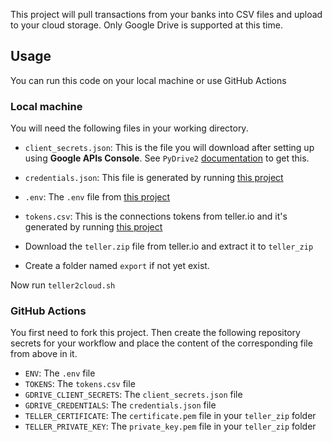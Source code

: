 This project will pull transactions from your banks into CSV files and upload to your cloud storage.
Only Google Drive is supported at this time.

## Usage
You can run this code on your local machine or use GitHub Actions

### Local machine
You will need the following files in your working directory.
- `client_secrets.json`: This is the file you will download after setting up using **Google APIs Console**.
  See `PyDrive2` [documentation](https://docs.iterative.ai/PyDrive2/quickstart) to get this.

- `credentials.json`: This file is generated by running [this project]()
- `.env`: The `.env` file from [this project](https://github.com/omnicortex/teller)
- `tokens.csv`: This is the connections tokens from teller.io and it's generated by running [this project](https://github.com/omnicortex/teller)

- Download the `teller.zip` file from teller.io and extract it to `teller_zip`
- Create a folder named `export` if not yet exist.

Now run `teller2cloud.sh`

### GitHub Actions
You first need to fork this project. Then create the following repository secrets for your workflow and place the content of the corresponding file from above in it.

- `ENV`: The `.env` file
- `TOKENS`: The `tokens.csv` file
- `GDRIVE_CLIENT_SECRETS`: The `client_secrets.json` file
- `GDRIVE_CREDENTIALS`: The `credentials.json` file
- `TELLER_CERTIFICATE`: The `certificate.pem` file in your `teller_zip` folder
- `TELLER_PRIVATE_KEY`: The `private_key.pem` file in your `teller_zip` folder
